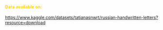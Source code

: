 #### <p style="color:gold;">Data available on:</p>
https://www.kaggle.com/datasets/tatianasnwrt/russian-handwritten-letters?resource=download
